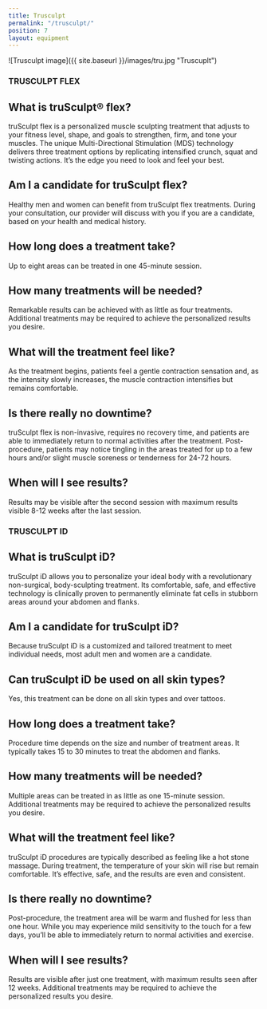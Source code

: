 ```yaml
---
title: Trusculpt
permalink: "/trusculpt/"
position: 7
layout: equipment
---
```


![Trusculpt image]({{ site.baseurl }}/images/tru.jpg "Truscuplt")


### TRUSCULPT FLEX ###

## What is truSculpt® flex? ##

truSculpt flex is a personalized muscle sculpting treatment that adjusts to your fitness level, shape, and goals to strengthen, firm, and tone your muscles. The unique Multi-Directional Stimulation (MDS) technology delivers three treatment options by replicating intensified crunch, squat and twisting actions. It’s the edge you need to look and feel your best.


## Am I a candidate for truSculpt flex? ##

Healthy men and women can benefit from truSculpt flex treatments. During your consultation, our provider will discuss with you if you are a candidate, based on your health and medical history.


## How long does a treatment take? ##

Up to eight areas can be treated in one 45-minute session.


## How many treatments will be needed? ##

Remarkable results can be achieved with as little as four treatments. Additional treatments may be required to achieve the personalized results you desire.
      

## What will the treatment feel like? ##

As the treatment begins, patients feel a gentle contraction sensation and, as the intensity slowly increases, the muscle contraction intensifies but remains comfortable.


## Is there really no downtime? ##

truSculpt flex is non-invasive, requires no recovery time, and patients are able to immediately return to normal activities after the treatment. Post-procedure, patients may notice tingling in the areas treated for up to a few hours and/or slight muscle soreness or tenderness for 24-72 hours.


## When will I see results? ## 

Results may be visible after the second session with maximum results visible 8-12 weeks after the last session.

### TRUSCULPT ID ###

## What is truSculpt iD? ##

truSculpt iD allows you to personalize your ideal body with a revolutionary non-surgical, body-sculpting treatment. Its comfortable, safe, and effective technology is clinically proven to permanently eliminate fat cells in stubborn areas around your abdomen and flanks.


## Am I a candidate for truSculpt iD? ##
Because truSculpt iD is a customized and tailored treatment to meet individual needs, most adult men and women are a candidate.


## Can truSculpt iD be used on all skin types? ##
Yes, this treatment can be done on all skin types and over tattoos.


## How long does a treatment take? ##
Procedure time depends on the size and number of treatment areas. It typically takes 15 to 30 minutes to treat the abdomen and flanks.


## How many treatments will be needed? ##
Multiple areas can be treated in as little as one 15-minute session. Additional treatments may be required to achieve the personalized results you desire.


## What will the treatment feel like? ##
truSculpt iD procedures are typically described as feeling like a hot stone massage. During treatment, the temperature of your skin will rise but remain comfortable. It’s effective, safe, and the results are even and consistent.


## Is there really no downtime? ##
Post-procedure, the treatment area will be warm and flushed for less than one hour. While you may experience mild sensitivity to the touch for a few days, you’ll be able to immediately return to normal activities and exercise.


## When will I see results? ##
Results are visible after just one treatment, with maximum results seen after 12 weeks. Additional treatments may be required to achieve the personalized results you desire.




